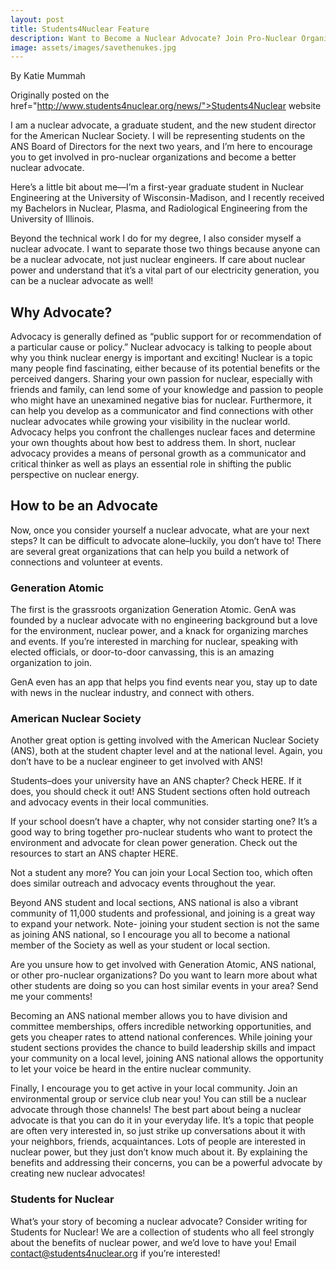 ```yaml
---
layout: post
title: Students4Nuclear Feature
description: Want to Become a Nuclear Advocate? Join Pro-Nuclear Organizations, Make Connections, and Speak Up! (Students4Nuclear Post)
image: assets/images/savethenukes.jpg
---
```

By Katie Mummah

Originally posted on the href="http://www.students4nuclear.org/news/">Students4Nuclear website</a>

I am a nuclear advocate, a graduate student, and the new student director for the American Nuclear Society. I will be representing students on the ANS Board of Directors for the next two years, and I’m here to encourage you to get involved in pro-nuclear organizations and become a better nuclear advocate.

Here’s a little bit about me—I’m a first-year graduate student in Nuclear Engineering at the University of Wisconsin-Madison, and I recently received my Bachelors in Nuclear, Plasma, and Radiological Engineering from the University of Illinois.

Beyond the technical work I do for my degree, I also consider myself a nuclear advocate. I want to separate those two things because anyone can be a nuclear advocate, not just nuclear engineers. If care about nuclear power and understand that it’s a vital part of our electricity generation, you can be a nuclear advocate as well!

<h2>Why Advocate?</h2>

Advocacy is generally defined as “public support for or recommendation of a particular cause or policy.” Nuclear advocacy is talking to people about why you think nuclear energy is important and exciting!  Nuclear is a topic many people find fascinating, either because of its potential benefits or the perceived dangers.  Sharing your own passion for nuclear, especially with friends and family, can lend some of your knowledge and passion to people who might have an unexamined negative bias for nuclear.  Furthermore, it can help you develop as a communicator and find connections with other nuclear advocates while growing your visibility in the nuclear world. Advocacy helps you confront the challenges nuclear faces and determine your own thoughts about how best to address them. In short, nuclear advocacy provides a means of personal growth as a communicator and critical thinker as well as plays an essential role in shifting the public perspective on nuclear energy.  

<h2>How to be an Advocate</h2>

Now, once you consider yourself a nuclear advocate, what are your next steps? It can be difficult to advocate alone–luckily, you don’t have to! There are several great organizations that can help you build a network of connections and volunteer at events.

<h3>Generation Atomic</h3>

The first is the grassroots organization Generation Atomic. GenA was founded by a nuclear advocate with no engineering background but a love for the environment, nuclear power, and a knack for organizing marches and events. If you’re interested in marching for nuclear, speaking with elected officials, or door-to-door canvassing, this is an amazing organization to join.

GenA even has an app that helps you find events near you, stay up to date with news in the nuclear industry, and connect with others.

<h3>American Nuclear Society</h3>

Another great option is getting involved with the American Nuclear Society (ANS), both at the student chapter level and at the national level. Again, you don’t have to be a nuclear engineer to get involved with ANS!

Students–does your university have an ANS chapter? Check HERE. If it does, you should check it out! ANS Student sections often hold outreach and advocacy events in their local communities.

If your school doesn’t have a chapter, why not consider starting one? It’s a good way to bring together pro-nuclear students who want to protect the environment and advocate for clean power generation. Check out the resources to start an ANS chapter HERE.

Not a student any more? You can join your Local Section too, which often does similar outreach and advocacy events throughout the year.

Beyond ANS student and local sections, ANS national is also a vibrant community of 11,000 students and professional, and joining is a great way to expand your network.  Note- joining your student section is not the same as joining ANS national, so I encourage you all to become a national member of the Society as well as your student or local section.

Are you unsure how to get involved with Generation Atomic, ANS national, or other pro-nuclear organizations? Do you want to learn more about what other students are doing so you can host similar events in your area? Send me your comments!

Becoming an ANS national member allows you to have division and committee memberships, offers incredible networking opportunities, and gets you cheaper rates to attend national conferences. While joining your student sections provides the chance to build leadership skills and impact your community on a local level, joining ANS national allows the opportunity to let your voice be heard in the entire nuclear community.

Finally, I encourage you to get active in your local community. Join an environmental group or service club near you! You can still be a nuclear advocate through those channels! The best part about being a nuclear advocate is that you can do it in your everyday life. It’s a topic that people are often very interested in, so just strike up conversations about it with your neighbors, friends, acquaintances. Lots of people are interested in nuclear power, but they just don’t know much about it. By explaining the benefits and addressing their concerns, you can be a powerful advocate by creating new nuclear advocates!

<h3>Students for Nuclear</h3>

What’s your story of becoming a nuclear advocate? Consider writing for Students for Nuclear! We are a collection of students who all feel strongly about the benefits of nuclear power, and we’d love to have you! Email contact@students4nuclear.org if you’re interested!

